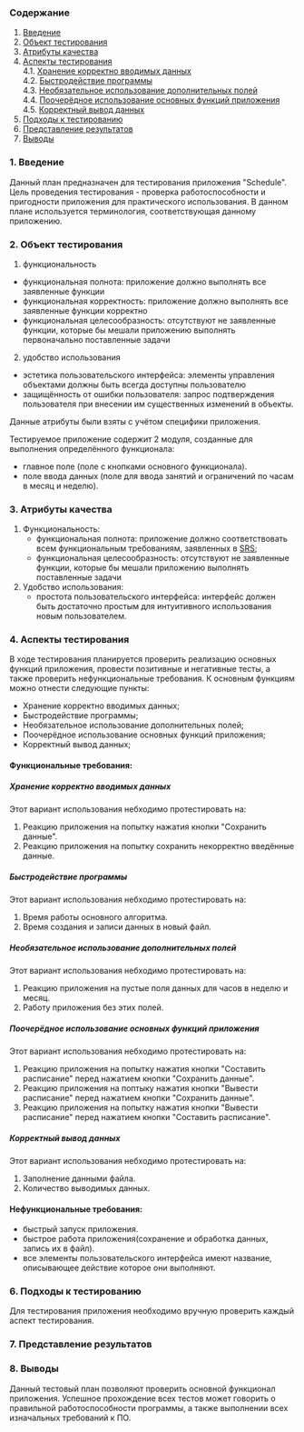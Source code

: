 ### Содержание
  1. [Введение](#1)
  2. [Объект тестирования](#2)
  3. [Атрибуты качества](#3)
  4. [Аспекты тестирования](#4)<br>
    4.1. [Хранение корректно вводимых данных](#001)<br>
    4.2. [Быстродействие программы](#002)<br>
    4.3. [Необязательное использование дополнительных полей](#003)<br>
    4.4. [Поочерёдное использование основных функций приложения](#004)<br>
    4.5. [Корректный вывод данных](#005)<br>
  5. [Подходы к тестированию](#5)
  6. [Представление результатов](#6)
  7. [Выводы](#7)


<a name="1"></a>
### 1. Введение
Данный план предназначен для тестирования приложения "Schedule". Цель проведения тестирования - проверка работоспособности и пригодности приложения для практического использования.
В данном плане используется терминология, соответствующая данному приложению.

<a name="2"></a>
### 2. Объект тестирования

1. функциональность
  - функциональная полнота: приложение должно выполнять все заявленные функции
  - функциональная корректность: приложение должно выполнять все заявленные функции корректно
  - функциональная целесообразность: отсутствуют не заявленные функции, которые бы мешали приложению выполнять первоначально поставленные задачи
2. удобство использования
  - эстетика пользовательского интерфейса: элементы управления объектами должны быть всегда доступны пользователю
  - защищённость от ошибки пользователя: запрос подтверждения пользователя при внесении им существенных изменений в объекты.

Данные атрибуты были взяты с учётом специфики приложения.

Тестируемое приложение содержит 2 модуля, созданные для выполнения определённого функционала:
 - главное поле (поле с кнопками основного функционала).
 - поле ввода данных (поле для ввода занятий и ограничений по часам в месяц и неделю).


<a name="3"></a>
### 3. Атрибуты качества
1. Функциональность:
    - функциональная полнота: приложение должно соответствовать всем функциональным требованиям, заявленных в [SRS](https://github.com/Kiryl7/-Schedule/blob/master/docs/Project%20Documentation/SRS/SRS.md);
    - функциональная целесообразность: отсутствуют не заявленные функции, которые бы мешали приложению выполнять поставленные задачи
2. Удобство использования:
    - простота пользовательского интерфейса: интерфейс должен быть достаточно простым для интуитивного использования новым пользователем.


<a name="4"></a>
### 4. Аспекты тестирования
В ходе тестирования планируется проверить реализацию основных функций приложения, провести позитивные и негативные тесты, а также проверить нефункциональные требования. К основным функциям можно отнести следующие пункты:

- Хранение корректно вводимых данных;
- Быстродействие программы;
- Необязательное использование дополнительных полей;
- Поочерёдное использование основных функций приложения;
- Корректный вывод данных;

#### Функциональные требования:

<a name="001"></a>
##### Хранение корректно вводимых данных
Этот вариант использования небходимо протестировать на:
1. Реакцию приложения на попытку нажатия кнопки "Сохранить данные".
2. Реакцию приложения на попытку сохранить некорректно введённые данные.

<a name="002"></a>
##### Быстродействие программы
Этот вариант использования небходимо протестировать на:
1. Время работы основного алгоритма.
2. Время создания и записи данных в новый файл. 

<a name="003"></a>
##### Необязательное использование дополнительных полей
Этот вариант использования небходимо протестировать на:
1. Реакцию приложения на пустые поля данных для часов в неделю и месяц.
2. Работу приложения без этих полей.

<a name="004"></a>
##### Поочерёдное использование основных функций приложения  
Этот вариант использования небходимо протестировать на:
1. Реакцию приложения на попытку нажатия кнопки "Составить расписание" перед нажатием кнопки "Сохранить данные".
2. Реакцию приложения на поптыку нажатия кнопки "Вывести расписание" перед нажатием кнопки "Сохранить данные".
3. Реакцию приложения на попытку нажатия кнопки "Вывести расписание" перед нажатием кнопки "Составить расписание".
 
<a name="005"></a>
##### Корректный вывод данных
Этот вариант использования небходимо протестировать на:
1. Заполнение данными файла.
2. Количество выводимых данных.


#### Нефункциональные требования:
- быстрый запуск приложения.
- быстрое работа приложения(сохранение и обработка данных, запись их в файл).
- все элементы пользовательского интерфейса имеют название, описывающее действие которое они выполняют.

<a name="5"></a>
### 6. Подходы к тестированию
Для тестирования приложения необходимо вручную проверить каждый аспект тестирования.

<a name="6"></a>
### 7. Представление результатов



<a name="7"></a>
### 8. Выводы
Данный тестовый план позволяют проверить основной функционал приложения. Успешное прохождение всех тестов может говорить о правильной работоспособности программы, а также выполнении всех изначальных требований к ПО. 